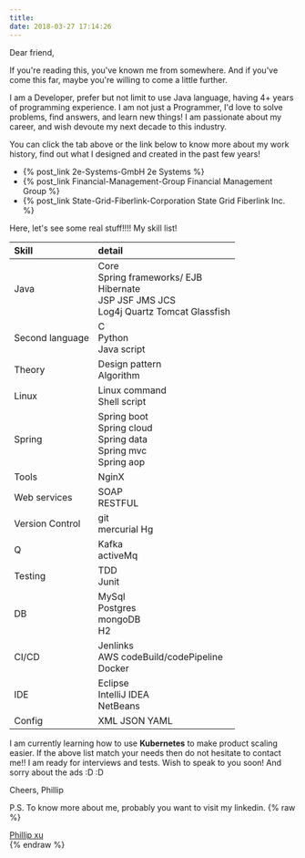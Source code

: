```yaml
---
title:  
date: 2018-03-27 17:14:26
---
```


Dear friend, 

  If you're reading this, you've known me from somewhere. 
And if you've come this far, maybe you're willing to come a little further.

I am a Developer, prefer but not limit to use Java language, having 4+ years of programming experience.
I am not just a Programmer, I'd love to solve problems, find answers, and learn new things!
I am passionate about my career, and wish devoute my next decade to this industry.

You can click the tab above or the link below to know more about my work history, find out what I designed and created in the past few years!
* {% post_link 2e-Systems-GmbH 2e Systems %}
* {% post_link Financial-Management-Group Financial Management Group %}
* {% post_link State-Grid-Fiberlink-Corporation State Grid Fiberlink Inc. %}

Here, let's see some real stuff!!!! My skill list! 

|Skill|detail|
|:--|:--|
|Java|Core<br/>Spring frameworks/ EJB<br/>Hibernate<br/>JSP JSF JMS JCS<br/>Log4j Quartz Tomcat Glassfish|
|Second language|C<br/>Python<br/>Java script|
|Theory|Design pattern<br/>Algorithm|
|Linux|Linux command<br/>Shell script|
|Spring|Spring boot<br/>Spring cloud<br/>Spring data<br/>Spring mvc<br/>Spring aop|
|Tools|NginX|
|Web services|SOAP<br/>RESTFUL|
|Version Control|git<br/>mercurial Hg|
|Q|Kafka<br/>activeMq|
|Testing|TDD<br/>Junit|
|DB|MySql<br/>Postgres<br/>mongoDB<br/>H2|
|CI/CD|Jenlinks<br/>AWS codeBuild/codePipeline<br/>Docker|
|IDE|Eclipse<br/>IntelliJ IDEA<br/>NetBeans|
|Config|XML JSON YAML|

I am currently learning how to use **Kubernetes** to make product scaling easier.
If the above list match your needs then do not hesitate to contact me!! I am ready for interviews and tests.
Wish to speak to you soon! And sorry about the ads :D :D

Cheers,
Phillip

P.S. To know more about me, probably you want to visit my linkedin.
{% raw %}
<script type="text/javascript" src="https://platform.linkedin.com/badges/js/profile.js" async defer></script>
<div class="LI-profile-badge"  data-version="v1" data-size="medium" data-locale="en_US" data-type="vertical" data-theme="light" data-vanity="phillip-xu"><a class="LI-simple-link" href='https://au.linkedin.com/in/phillip-xu?trk=profile-badge'>Phillip xu</a></div>
{% endraw %}